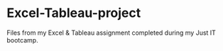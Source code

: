 # Excel-Tableau-project
Files from my Excel &amp; Tableau assignment completed during my Just IT bootcamp.
